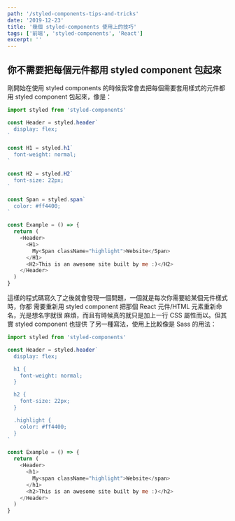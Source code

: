 ```yaml
---
path: '/styled-components-tips-and-tricks'
date: '2019-12-23'
title: '幾個 styled-components 使用上的技巧'
tags: ['前端', 'styled-components', 'React']
excerpt: ''
---
```


## 你不需要把每個元件都用 styled component 包起來

剛開始在使用 styled components 的時候我常會去把每個需要套用樣式的元件都用 styled
component 包起來，像是：

```js
import styled from 'styled-components'

const Header = styled.header`
  display: flex;
`

const H1 = styled.h1`
  font-weight: normal;
`

const H2 = styled.H2`
  font-size: 22px;
`

const Span = styled.span`
  color: #ff4400;
`

const Example = () => {
  return (
    <Header>
      <H1>
        My<Span className="highlight">Website</Span>
      </H1>
      <H2>This is an awesome site built by me :)</H2>
    </Header>
  )
}
```

這樣的程式碼寫久了之後就會發現一個問題，一個就是每次你需要給某個元件樣式時，你都
需要重新用 styled component 把那個 React 元件/HTML 元素重新命名，光是想名字就很
麻煩，而且有時候真的就只是加上一行 CSS 屬性而以。但其實 styled component 也提供
了另一種寫法，使用上比較像是 Sass 的用法：

```js
import styled from 'styled-components'

const Header = styled.header`
  display: flex;

  h1 {
    font-weight: normal;
  }

  h2 {
    font-size: 22px;
  }

  .highlight {
    color: #ff4400;
  }
`

const Example = () => {
  return (
    <Header>
      <h1>
        My<span className="highlight">Website</span>
      </h1>
      <h2>This is an awesome site built by me :)</h2>
    </Header>
  )
}
```
